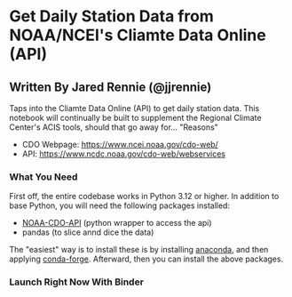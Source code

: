 # Get Daily Station Data from NOAA/NCEI's Cliamte Data Online (API)
## Written By Jared Rennie (@jjrennie)
Taps into the Cliamte Data Online (API) to get daily station data. This notebook will continually be built to supplement the Regional Climate Center's ACIS tools, should that go away for... "Reasons"
- CDO Webpage: https://www.ncei.noaa.gov/cdo-web/
- API: https://www.ncdc.noaa.gov/cdo-web/webservices

### What You Need
First off, the entire codebase works in Python 3.12 or higher. In addition to base Python, you will need the following packages installed: 
- <a href='https://pypi.org/project/noaa-cdo-api/' target="_blank">NOAA-CDO-API</a> (python wrapper to access the api)
- pandas (to slice annd dice the data)

The "easiest" way is to install these is by installing <a href='https://www.anaconda.com' target="_blank">anaconda</a>, and then applying <a href='https://conda-forge.org/' target="_blank">conda-forge</a>. Afterward, then you can install the above packages. 

### Launch Right Now With Binder
